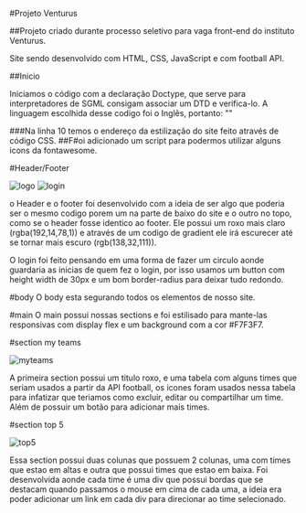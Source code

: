 #Projeto Venturus

##Projeto criado durante processo seletivo para vaga front-end do instituto Venturus.

Site sendo desenvolvido com HTML, CSS, JavaScript e com football API.

##Inicio

Iniciamos o código com a declaração Doctype, que serve para interpretadores de SGML consigam associar um DTD e verifica-lo.
A linguagem escolhida desse codigo foi o Inglês, portanto: "<html lang="en">"

###Na linha 10 temos o endereço da estilização do site feito através de código CSS.
##F#oi adicionado um script para podermos utilizar alguns icons da fontawesome.

#Header/Footer

![logo](https://github.com/Gustavobenedito64a/venturus-1.0.0/blob/main/imagens/imagens-readme/logo.png)
![login](https://github.com/Gustavobenedito64a/venturus-1.0.0/blob/main/imagens/imagens-readme/login.png)

o Header e o footer foi desenvolvido com a ideia de ser algo que poderia ser o mesmo codigo porem um na parte de baixo do site e o outro no topo, como se o header fosse identico ao footer.
Ele possui um roxo mais claro (rgba(192,14,78,1)) e através de um codigo de gradient ele irá escurecer até se tornar mais escuro (rgb(138,32,111)).

O login foi feito pensando em uma forma de fazer um circulo aonde guardaria as inicias de quem fez o login, por isso usamos um button com height width de 30px e um bom border-radius para deixar tudo redondo.


#body 
O body esta segurando todos os elementos de nosso site.

#main
O main possui nossas sections e foi estilisado para mante-las responsivas com display flex e um background com a cor #F7F3F7.

#section my teams

![myteams](https://github.com/Gustavobenedito64a/venturus-1.0.0/blob/main/imagens/imagens-readme/myteams.png)

A primeira section possui um titulo roxo, e uma tabela com alguns times que seriam usados a partir da API football, os icones foram usados nessa tabela para infatizar que teriamos como excluir, editar ou compartilhar um time. Além de possuir um botão para adicionar mais times.

#section top 5

![top5](https://github.com/Gustavobenedito64a/venturus-1.0.0/blob/main/imagens/imagens-readme/top5.png)

Essa section possui duas colunas que possuem 2 colunas, uma com times que estao em altas e outra que possui times que estao em baixa. Foi desenvolvida aonde cada time é uma div que possui bordas que se destacam quando passamos o mouse em cima de cada uma, a ideia era poder adicionar um link em cada div para direcionar ao time selecionado.







